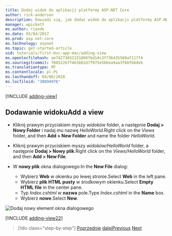 ```yaml
---
title: Dodaj widok do aplikacji platformy ASP.NET Core
author: rick-anderson
description: Dowiedz się, jak dodać widok do aplikacji platformy ASP.NET Core.
manager: wpickett
ms.author: riande
ms.date: 03/04/2017
ms.prod: asp.net-core
ms.technology: aspnet
ms.topic: get-started-article
uid: tutorials/first-mvc-app-mac/adding-view
ms.openlocfilehash: ae74273652151060fbd14c3f73642b560af117f4
ms.sourcegitcommit: f8852267f463b62d7f975e56bea9aa3f68fbbdeb
ms.translationtype: MT
ms.contentlocale: pl-PL
ms.lasthandoff: 04/06/2018
ms.locfileid: "30894976"
---
```

[!INCLUDE [adding-view](../../includes/mvc-intro/adding_view1.md)]

## <a name="add-a-view"></a><span data-ttu-id="b8a97-103">Dodawanie widoku</span><span class="sxs-lookup"><span data-stu-id="b8a97-103">Add a view</span></span> 

* <span data-ttu-id="b8a97-104">Kliknij prawym przyciskiem myszy *widoków* folder, a następnie **Dodaj > Nowy Folder** i nadaj mu nazwę *HelloWorld*.</span><span class="sxs-lookup"><span data-stu-id="b8a97-104">Right click on the *Views* folder, and then **Add > New Folder** and name the folder *HelloWorld*.</span></span>
* <span data-ttu-id="b8a97-105">Kliknij prawym przyciskiem myszy *widoków/HelloWorld* folder, a następnie **Dodaj > Nowy plik**.</span><span class="sxs-lookup"><span data-stu-id="b8a97-105">Right click on the *Views/HelloWorld* folder, and then **Add > New File**.</span></span>
* <span data-ttu-id="b8a97-106">W **nowy plik** okna dialogowego:</span><span class="sxs-lookup"><span data-stu-id="b8a97-106">In the **New File** dialog:</span></span>

  * <span data-ttu-id="b8a97-107">Wybierz **Web** w okienku po lewej stronie.</span><span class="sxs-lookup"><span data-stu-id="b8a97-107">Select **Web** in the left pane.</span></span>
  * <span data-ttu-id="b8a97-108">Wybierz **plik HTML pusty** w środkowym okienku.</span><span class="sxs-lookup"><span data-stu-id="b8a97-108">Select **Empty HTML file** in the center pane.</span></span>
  * <span data-ttu-id="b8a97-109">Typ *Index.cshtml* w **nazwa** pole.</span><span class="sxs-lookup"><span data-stu-id="b8a97-109">Type *Index.cshtml* in the **Name** box.</span></span>
  * <span data-ttu-id="b8a97-110">Wybierz **nowe**.</span><span class="sxs-lookup"><span data-stu-id="b8a97-110">Select **New**.</span></span>

![Dodaj nowy element okna dialogowego](adding-view/_static/add_view.png)

[!INCLUDE [adding-view22](../../includes/mvc-intro/adding_view2.md)]

> [!div class="step-by-step"]
> <span data-ttu-id="b8a97-112">[Poprzednie](adding-controller.md)
> [dalej](adding-model.md)</span><span class="sxs-lookup"><span data-stu-id="b8a97-112">[Previous](adding-controller.md)
[Next](adding-model.md)</span></span>
